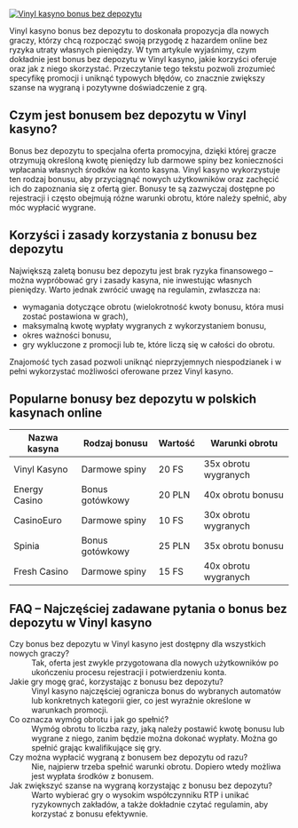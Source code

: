 [![Vinyl kasyno bonus bez depozytu](https://123-caf.pages.dev/gitsignup.png)](https://vrmoo.ru/Bt82HjjY)

<p>Vinyl kasyno bonus bez depozytu to doskonała propozycja dla nowych graczy, którzy chcą rozpocząć swoją przygodę z hazardem online bez ryzyka utraty własnych pieniędzy. W tym artykule wyjaśnimy, czym dokładnie jest bonus bez depozytu w Vinyl kasyno, jakie korzyści oferuje oraz jak z niego skorzystać. Przeczytanie tego tekstu pozwoli zrozumieć specyfikę promocji i uniknąć typowych błędów, co znacznie zwiększy szanse na wygraną i pozytywne doświadczenie z grą.</p>  <h2>Czym jest bonusem bez depozytu w Vinyl kasyno?</h2> <p>Bonus bez depozytu to specjalna oferta promocyjna, dzięki której gracze otrzymują określoną kwotę pieniędzy lub darmowe spiny bez konieczności wpłacania własnych środków na konto kasyna. Vinyl kasyno wykorzystuje ten rodzaj bonusu, aby przyciągnąć nowych użytkowników oraz zachęcić ich do zapoznania się z ofertą gier. Bonusy te są zazwyczaj dostępne po rejestracji i często obejmują różne warunki obrotu, które należy spełnić, aby móc wypłacić wygrane.</p>  <h2>Korzyści i zasady korzystania z bonusu bez depozytu</h2> <p>Największą zaletą bonusu bez depozytu jest brak ryzyka finansowego – można wypróbować gry i zasady kasyna, nie inwestując własnych pieniędzy. Warto jednak zwrócić uwagę na regulamin, zwłaszcza na:</p> <ul> <li>wymagania dotyczące obrotu (wielokrotność kwoty bonusu, która musi zostać postawiona w grach),</li> <li>maksymalną kwotę wypłaty wygranych z wykorzystaniem bonusu,</li> <li>okres ważności bonusu,</li> <li>gry wykluczone z promocji lub te, które liczą się w całości do obrotu.</li> </ul> <p>Znajomość tych zasad pozwoli uniknąć nieprzyjemnych niespodzianek i w pełni wykorzystać możliwości oferowane przez Vinyl kasyno.</p>  <h2>Popularne bonusy bez depozytu w polskich kasynach online</h2> <table> <thead> <tr> <th>Nazwa kasyna</th> <th>Rodzaj bonusu</th> <th>Wartość</th> <th>Warunki obrotu</th> </tr> </thead> <tbody> <tr> <td>Vinyl Kasyno</td> <td>Darmowe spiny</td> <td>20 FS</td> <td>35x obrotu wygranych</td> </tr> <tr> <td>Energy Casino</td> <td>Bonus gotówkowy</td> <td>20 PLN</td> <td>40x obrotu bonusu</td> </tr> <tr> <td>CasinoEuro</td> <td>Darmowe spiny</td> <td>10 FS</td> <td>30x obrotu wygranych</td> </tr> <tr> <td>Spinia</td> <td>Bonus gotówkowy</td> <td>25 PLN</td> <td>35x obrotu bonusu</td> </tr> <tr> <td>Fresh Casino</td> <td>Darmowe spiny</td> <td>15 FS</td> <td>40x obrotu wygranych</td> </tr> </tbody> </table>  <h2>FAQ – Najczęściej zadawane pytania o bonus bez depozytu w Vinyl kasyno</h2> <dl> <dt>Czy bonus bez depozytu w Vinyl kasyno jest dostępny dla wszystkich nowych graczy?</dt> <dd>Tak, oferta jest zwykle przygotowana dla nowych użytkowników po ukończeniu procesu rejestracji i potwierdzeniu konta.</dd>  <dt>Jakie gry mogę grać, korzystając z bonusu bez depozytu?</dt> <dd>Vinyl kasyno najczęściej ogranicza bonus do wybranych automatów lub konkretnych kategorii gier, co jest wyraźnie określone w warunkach promocji.</dd>  <dt>Co oznacza wymóg obrotu i jak go spełnić?</dt> <dd>Wymóg obrotu to liczba razy, jaką należy postawić kwotę bonusu lub wygrane z niego, zanim będzie można dokonać wypłaty. Można go spełnić grając kwalifikujące się gry.</dd>  <dt>Czy można wypłacić wygraną z bonusem bez depozytu od razu?</dt> <dd>Nie, najpierw trzeba spełnić warunki obrotu. Dopiero wtedy możliwa jest wypłata środków z bonusem.</dd>  <dt>Jak zwiększyć szanse na wygraną korzystając z bonusu bez depozytu?</dt> <dd>Warto wybierać gry o wysokim współczynniku RTP i unikać ryzykownych zakładów, a także dokładnie czytać regulamin, aby korzystać z bonusu efektywnie.</dd> </dl>